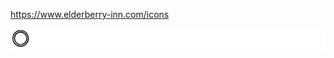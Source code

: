 https://www.elderberry-inn.com/icons

<div style="background-color: white;" color="red">
    <img src="/icons/0.svg" width="32" height="32" color="red" style="background-color: white"/>
</div>